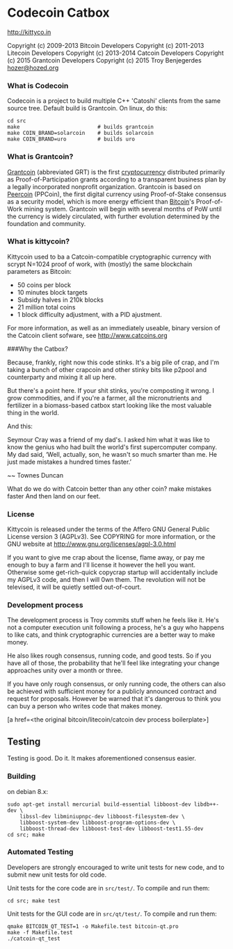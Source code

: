 Codecoin Catbox
================================

http://kittyco.in

Copyright (c) 2009-2013 Bitcoin Developers
Copyright (c) 2011-2013 Litecoin Developers
Copyright (c) 2013-2014 Catcoin Developers
Copyright (c) 2015 Grantcoin Developers
Copyright (c) 2015 Troy Benjegerdes <hozer@hozed.org>

### What is Codecoin

Codecoin is a project to build multiple C++ 'Catoshi' clients from the
same source tree. Default build is Grantcoin. On linux, do this:

    cd src
    make                         # builds grantcoin
    make COIN_BRAND=solarcoin    # builds solarcoin
    make COIN_BRAND=uro          # builds uro

### What is Grantcoin?
[Grantcoin](http://www.grantcoin.org/) (abbreviated GRT) is the first [cryptocurrency](https://en.wikipedia.org/wiki/Cryptocurrency) distributed primarily as Proof-of-Participation grants according to a transparent business plan by a legally incorporated nonprofit organization. Grantcoin is based on [Peercoin](http://peercoin.net/) (PPCoin), the first digital currency using Proof-of-Stake consensus as a security model, which is more energy efficient than [Bitcoin](http://en.wikipedia.org/wiki/Bitcoin)'s Proof-of-Work mining system. Grantcoin will begin with several months of PoW until the currency is widely circulated, with further evolution determined by the foundation and community.

### What is kittycoin?

Kittycoin used to ba a Catcoin-compatible cryptographic currency with
scrypt N=1024 proof of work, with (mostly) the same blockchain parameters
as Bitcoin:
 - 50 coins per block
 - 10 minutes block targets
 - Subsidy halves in 210k blocks
 - 21 million total coins
 - 1 block difficulty adjustment, with a PID ajustment.

For more information, as well as an immediately useable, binary version of
the Catcoin client sofware, see http://www.catcoins.org

###Why the Catbox?

Because, frankly, right now this code stinks. It's a big pile of crap, and
I'm taking a bunch of other crapcoin and other stinky bits like p2pool and
counterparty and mixing it all up here.

But there's a point here. If your shit stinks, you're composting it wrong.
I grow commodities, and if you're a farmer, all the micronutrients and
fertilizer in a biomass-based catbox start looking like the most valuable 
thing in the world.

And this:

Seymour Cray was a friend of my dad's. I asked him what it was like to know
the genius who had built the world's first supercomputer company. My dad said,
‘Well, actually, son, he wasn't so much smarter than me. He just made mistakes
a hundred times faster.’

~~ Townes Duncan

What do we do with Catcoin better than any other coin? 
	make
			mistakes
					faster
And then land on our feet.

### License

Kittycoin is released under the terms of the Affero GNU General Public License
version 3 (AGPLv3). See COPYRING for more information, or the GNU website at
http://www.gnu.org/licenses/agpl-3.0.html

If you want to give me crap about the license, flame away, or pay me enough 
to buy a farm and I'll license it however the hell you want. Otherwise some
get-rich-quick copycrap startup will accidentally include my AGPLv3 code, and
then I will 0wn them. The revolution will not be televised, it will be quietly
settled out-of-court.

### Development process

The development process is Troy commits stuff when he feels like it. He's not
a computer execution unit following a process, he's a guy who happens to like
cats, and think cryptographic currencies are a better way to make money.

He also likes rough consensus, running code, and good tests. So if you have all
of those, the probability that he'll feel like integrating your change approaches
unity over a month or three.

If you have only rough consensus, or only running code, the others can also be
achieved with sufficient money for a publicly announced contract and request
for proposals. However be warned that it's dangerous to think you can buy a
person who writes code that makes money.

[a href=<the original bitcoin/litecoin/catcoin dev process boilerplate>]

Testing
-------

Testing is good. Do it. It makes aforementioned consensus easier.

### Building
on debian 8.x:

    sudo apt-get install mercurial build-essential libboost-dev libdb++-dev \
		libssl-dev libminiupnpc-dev libboost-filesystem-dev \
		libboost-system-dev libboost-program-options-dev \
		libboost-thread-dev libboost-test-dev libboost-test1.55-dev 
    cd src; make

### Automated Testing

Developers are strongly encouraged to write unit tests for new code, and to
submit new unit tests for old code.

Unit tests for the core code are in `src/test/`. To compile and run them:

    cd src; make test

Unit tests for the GUI code are in `src/qt/test/`. To compile and run them:

    qmake BITCOIN_QT_TEST=1 -o Makefile.test bitcoin-qt.pro
    make -f Makefile.test
    ./catcoin-qt_test

